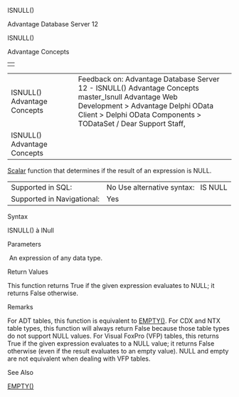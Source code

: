 ISNULL()




Advantage Database Server 12  

ISNULL()

Advantage Concepts

|  |
| --- |
|  |

|  |  |  |  |  |
| --- | --- | --- | --- | --- |
| ISNULL()  Advantage Concepts |  |  | Feedback on: Advantage Database Server 12 - ISNULL() Advantage Concepts master\_Isnull Advantage Web Development > Advantage Delphi OData Client > Delphi OData Components > TODataSet / Dear Support Staff, |  |
| ISNULL()  Advantage Concepts |  |  |  |  |

[Scalar](master_supported_scalar_functions.htm) function that determines if the result of an expression is NULL.

|  |  |
| --- | --- |
| Supported in SQL: | No Use alternative syntax:   <field> IS NULL |
| Supported in Navigational: | Yes |

Syntax

ISNULL(<exp>) à lNull

Parameters

<exp>  An expression of any data type.

Return Values

This function returns True if the given expression evaluates to NULL; it returns False otherwise.

Remarks

For ADT tables, this function is equivalent to [EMPTY()](master_empty.htm). For CDX and NTX table types, this function will always return False because those table types do not support NULL values. For Visual FoxPro (VFP) tables, this returns True if the given expression evaluates to a NULL value; it returns False otherwise (even if the result evaluates to an empty value). NULL and empty are not equivalent when dealing with VFP tables.

See Also

[EMPTY()](master_empty.htm)